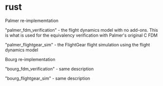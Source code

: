 # rust

Palmer re-implememtation

"palmer_fdm_verification" - the flight dynamics model with no add-ons. This is what is used for the equivalency verification with Palmer's original C FDM

"palmer_flightgear_sim" - the FlightGear flight simulation using the flight dynamics model



Bourg re-implementation

"bourg_fdm_verification" - same description

"bourg_flightgear_sim" - same description

